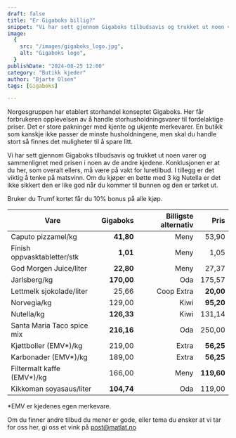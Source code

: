 ```yaml
---
draft: false
title: "Er Gigaboks billig?"
snippet: "Vi har sett gjennom Gigaboks tilbudsavis og trukket ut noen varer og sammenlignet med prisen i noen av de andre kjedene. Konklusjonen er at du her, som overalt ellers, må være på vakt for luretilbud. I tillegg er det viktig å tenke på matsvinn. Om du kjøper en bøtte med 3 kg Nutella er det ikke sikkert den er like god når du kommer til bunnen og den er tørket ut."
image:
  {
    src: "/images/gigaboks_logo.jpg",
    alt: "Gigaboks logo",
  }
publishDate: "2024-08-25 12:00"
category: "Butikk kjeder"
author: "Bjarte Olsen"
tags: [Gigaboks]

---
```


Norgesgruppen har etablert storhandel konseptet Gigaboks. Her får forbrukeren opplevelsen av å handle storhusholdningsvarer til fordelaktige priser. Det er store pakninger med kjente og ukjente merkevarer. En butikk som kanskje ikke passer de minste husholdningene, men skal du handle stort så finnes det muligheter til å spare litt.

Vi har sett gjennom Gigaboks tilbudsavis og trukket ut noen varer og sammenlignet med prisen i noen av de andre kjedene. Konklusjonen er at du her, som overalt ellers, må være på vakt for luretilbud. I tillegg er det viktig å tenke på matsvinn. Om du kjøper en bøtte med 3 kg Nutella er det ikke sikkert den er like god når du kommer til bunnen og den er tørket ut.

Bruker du Trumf kortet får du 10% bonus på alle kjøp.

| Vare                        | Gigaboks   | Billigste alternativ | Pris       |
| --------------------------- | ----------:| --------------------:| ----------:|
| Caputo pizzamel/kg          | **41,80**  | Meny                 | 53,90      |
| Finish oppvasktabletter/stk | **1,01**   | Meny                 | 1,05       |
| God Morgen Juice/liter      | **22,80**  | Meny                 | 27,37      |
| Jarlsberg/kg                | **170,00** | Oda                  | 175,57     |
| Lettmelk sjokolade/liter    | 25,66      | Coop Extra           | **20,00**  |
| Norvegia/kg                 | 129,00     | Kiwi                 | **95,20**  |
| Nutella/kg                  | **126,33** | Kiwi                 | 131,14     |
| Santa Maria Taco spice mix  | **216,16** | Oda                  | 250,00     |
| Kjøttboller (EMV*)/kg       | 219,00     | Extra                | **56,25**  |
| Karbonader (EMV*)/kg        | 189,00     | Extra                | **56,25**  |
| Filtermalt kaffe (EMV*)/kg  | 166,00     | Meny                 | **119,60** |
| Kikkoman soyasaus/liter     | **104,74** | Oda                  | 119,00     |

*EMV er kjedenes egen merkevare. 

Om du finner andre tilbud du mener er gode, eller tema du ønsker at vi tar for oss her, gi oss et vink på post@matlat.no
